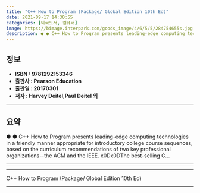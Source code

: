 ```yaml
---
title: "C++ How to Program (Package/ Global Edition 10th Ed)"
date: 2021-09-17 14:30:55
categories: [외국도서, 컴퓨터]
image: https://bimage.interpark.com/goods_image/4/6/5/5/284754655s.jpg
description: ● ● C++ How to Program presents leading-edge computing technologies in a friendly manner appropriate for introductory college course sequences, based on the c
---
```


## **정보**

- **ISBN : 9781292153346**
- **출판사 : Pearson Education**
- **출판일 : 20170301**
- **저자 : Harvey Deitel,Paul Deitel 외**

------



## **요약**

●  ●  C++ How to Program presents leading-edge computing technologies in a friendly manner appropriate for introductory college course sequences, based on the curriculum recommendations of two key professional organizations--the ACM and the IEEE. x0Dx0DThe best-selling C... 

------



------


C++ How to Program (Package/ Global Edition 10th Ed) 

------


